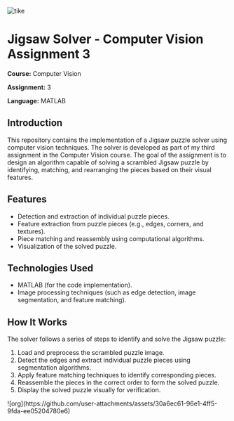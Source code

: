
![tike](https://github.com/user-attachments/assets/1f6dce5d-3ac6-4961-8eb8-b118da5e18e3)

<h1>Jigsaw Solver - Computer Vision Assignment 3</h1>

<p><strong>Course:</strong> Computer Vision</p>
<p><strong>Assignment:</strong> 3</p>
<p><strong>Language:</strong> MATLAB</p>

<h2>Introduction</h2>
<p>This repository contains the implementation of a Jigsaw puzzle solver using computer vision techniques. The solver is developed as part of my third assignment in the Computer Vision course. The goal of the assignment is to design an algorithm capable of solving a scrambled Jigsaw puzzle by identifying, matching, and rearranging the pieces based on their visual features.</p>

<h2>Features</h2>
<ul>
  <li>Detection and extraction of individual puzzle pieces.</li>
  <li>Feature extraction from puzzle pieces (e.g., edges, corners, and textures).</li>
  <li>Piece matching and reassembly using computational algorithms.</li>
  <li>Visualization of the solved puzzle.</li>
</ul>

<h2>Technologies Used</h2>
<ul>
  <li>MATLAB (for the code implementation).</li>
  <li>Image processing techniques (such as edge detection, image segmentation, and feature matching).</li>
</ul>

<h2>How It Works</h2>
<p>The solver follows a series of steps to identify and solve the Jigsaw puzzle:</p>
<ol>
  <li>Load and preprocess the scrambled puzzle image.</li>
  <li>Detect the edges and extract individual puzzle pieces using segmentation algorithms.</li>
  <li>Apply feature matching techniques to identify corresponding pieces.</li>
  <li>Reassemble the pieces in the correct order to form the solved puzzle.</li>
  <li>Display the solved puzzle visually for verification.</li>
</ol>
![org](https://github.com/user-attachments/assets/30a6ec61-96e1-4ff5-9fda-ee05204780e6)
